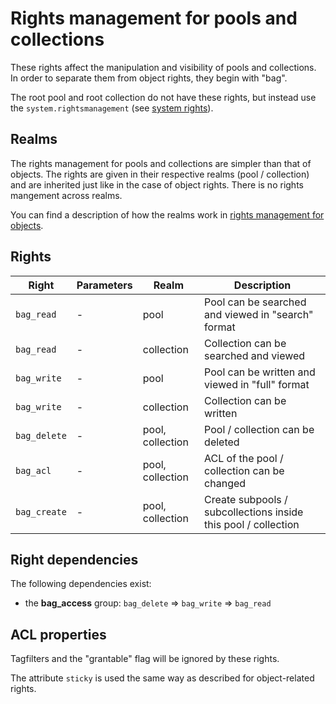 # Rights management for pools and collections

These rights affect the manipulation and visibility of pools and collections. In order to separate them from object rights, they begin with "bag".

The root pool and root collection do not have these rights, but instead use the `system.rightsmanagement` (see [system rights](/technical/rightsmanagement/system/system.md)).

## Realms

The rights management for pools and collections are simpler than that of objects. The rights are given in their respective
realms (pool / collection) and are inherited just like in the case of object rights. There is no rights mangement across realms.

You can find a description of how the realms work in [rights management for objects](/technical/rightsmanagement/objects/objects.md).


## Rights

| Right             | Parameters               | Realm            |   Description        |
|-------------------|--------------------------|------------------|----------------------|
|`bag_read`         | -                        | pool             | Pool can be searched and viewed in "search" format |
|`bag_read`         | -                        | collection       | Collection can be searched and viewed |
|`bag_write`        | -                        | pool             | Pool can be written and viewed in "full" format |
|`bag_write`        | -                        | collection       | Collection can be written |
|`bag_delete`       | -                        | pool, collection | Pool / collection can be deleted     |
|`bag_acl`          | -                        | pool, collection | ACL of the pool / collection can be changed |
|`bag_create`       | -                        | pool, collection | Create subpools / subcollections inside this pool / collection |

## Right dependencies

The following dependencies exist:

- the **bag_access** group: `bag_delete` &#8658; `bag_write` &#8658; `bag_read`

## ACL properties

Tagfilters and the "grantable" flag will be ignored by these rights.

The attribute `sticky` is used the same way as described for object-related rights.
